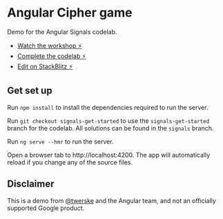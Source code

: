 # Angular Cipher game
Demo for the Angular Signals codelab.
- [Watch the workshop ⚡️](https://goo.gle/io23-signals-workshop)
- [Complete the codelab ⚡️](https://goo.gle/io23-signals-codelab)
- [Edit on StackBlitz ⚡️](https://stackblitz.com/edit/io-signals)

## Get set up
Run `npm install` to install the dependencies required to run the server.

Run `git checkout signals-get-started` to use the `signals-get-started` branch for the codelab. All solutions can be found in the `signals` branch.

Run `ng serve --hmr` to run the server.

Open a browser tab to http://localhost:4200. The app will automatically reload if you change any of the source files.

## Disclaimer
This is a demo from [@twerske](https://twitter.com/twerske) and the Angular team, and not an officially supported Google product.